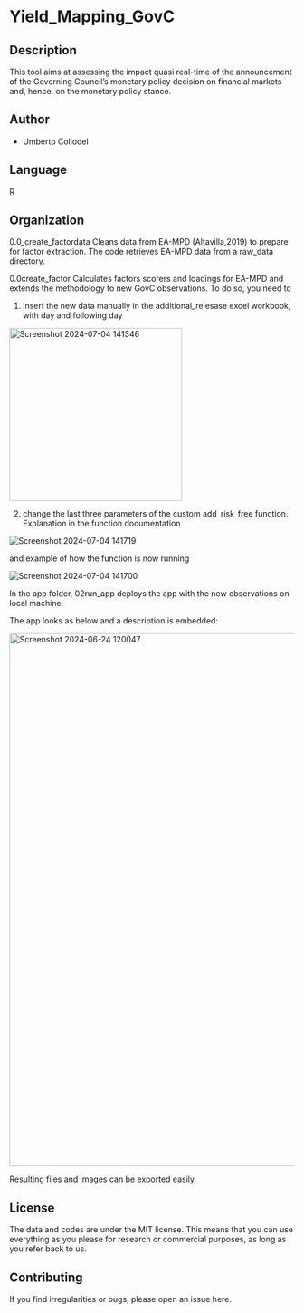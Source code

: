 # Yield_Mapping_GovC




## Description

This tool aims at assessing the impact quasi real-time of the announcement of the Governing Council’s monetary policy decision on financial markets and, hence, on the monetary policy stance.


## Author

- Umberto Collodel

## Language

R


## Organization

0.0_create_factordata Cleans data from EA-MPD (Altavilla,2019) to prepare for factor extraction.
The code retrieves EA-MPD data from a raw_data directory. 

0.0create_factor Calculates factors scorers and loadings for EA-MPD and extends the methodology to new GovC observations.
To do so, you need to

1) insert the new data manually in the additional_relesase excel workbook, with day and following day

<img width="305" alt="Screenshot 2024-07-04 141346" src="https://github.com/umbertocollodel/Yield_Mapping_GovC/assets/33840988/9b0e8e33-cbaa-4c2f-9a22-4f903c5ae8f2">

2) change the last three parameters of the custom add_risk_free function. Explanation in the function documentation 

![Screenshot 2024-07-04 141719](https://github.com/umbertocollodel/Yield_Mapping_GovC/assets/33840988/00072b8d-5656-48e9-927c-a1d57a227cc8)

and example of how the function is now running

![Screenshot 2024-07-04 141700](https://github.com/umbertocollodel/Yield_Mapping_GovC/assets/33840988/a2ecb068-0267-4755-b94a-bb73aa6a6003)


In the app folder, 02run_app deploys the app with the new observations on local machine.

The app looks as below and a description is embedded:

<img width="941" alt="Screenshot 2024-06-24 120047" src="https://github.com/umbertocollodel/Yield_Mapping_GovC/assets/33840988/4f838dcb-211f-4f6b-b253-efab3f66bf4d">

Resulting files and images can be exported easily.


## License

The data and codes are under the MIT license. This means that you can use everything as you please for research or commercial purposes, as long as you refer back to us.

## Contributing

If you find irregularities or bugs, please open an issue here.
